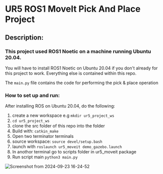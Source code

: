 # UR5 ROS1 MoveIt Pick And Place Project
## Description: 
### This project used ROS1 Noetic on a machine running Ubuntu 20.04.
You will have to install ROS1 Noetic on Ubuntu 20.04 if you don't already for this project to work.
Everything else is contained within this repo.

The `main.py` file contains the code for performing the pick & place operation

### How to set up and run:
After installing ROS on Ubuntu 20.04, do the following:
1. create a new workspace e.g `mkdir ur5_project_ws`
2. `cd ur5_project_ws`
3. clone the src folder of this repo into the folder
4. Build with: `catkin_make`
5. Open two terminator terminals
6. source workspace: `source devel/setup.bash`
7. launch with `roslaunch ur5_moveit demo_gazebo.launch`
8. In anothor terminal go to scripts folder in ur5_moveit package
9. Run script main `python3 main.py`

![Screenshot from 2024-09-23 16-24-52](https://github.com/user-attachments/assets/55b7154a-a06e-4c98-aff2-a83aba658158)


   
